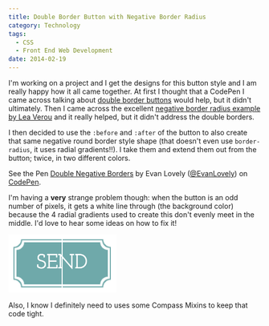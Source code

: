 ```yaml
---
title: Double Border Button with Negative Border Radius
category: Technology
tags:
  - CSS
  - Front End Web Development
date: 2014-02-19
---
```

I'm working on a project and I get the designs for this button style and I am really happy how it all came together. At first I thought that a CodePen I came across talking about [double border buttons][1] would help, but it didn't ultimately. Then I came across the excellent [negative border radius example by Lea Verou][2] and it really helped, but it didn't address the double borders. 

I then decided to use the `:before` and `:after` of the button to also create that same negative round border style shape (that doesn't even use `border-radius`, it uses radial gradients!!). I take them and extend them out from the button; twice, in two different colors.

<p data-height="268" data-theme-id="0" data-slug-hash="xFryL" data-default-tab="result" class='codepen'>See the Pen <a href='http://codepen.io/EvanLovely/pen/xFryL'>Double Negative Borders</a> by Evan Lovely (<a href='http://codepen.io/EvanLovely'>@EvanLovely</a>) on <a href='http://codepen.io'>CodePen</a>.</p>
<script async src="//codepen.io/assets/embed/ei.js"></script>

I'm having a **very** strange problem though: when the button is an odd number of pixels, it gets a white line through (the background color) because the 4 radial gradients used to create this don't evenly meet in the middle. I'd love to hear some ideas on how to fix it!

![Broken Button][image-1]

Also, I know I definitely need to uses some Compass Mixins to keep that code tight.

[1]:	http://codepen.io/anon/pen/InDqa
[2]:	http://lea.verou.me/2011/03/beveled-corners-negative-border-radius-with-css3-gradients/

[image-1]: double-border-broken-button.png
